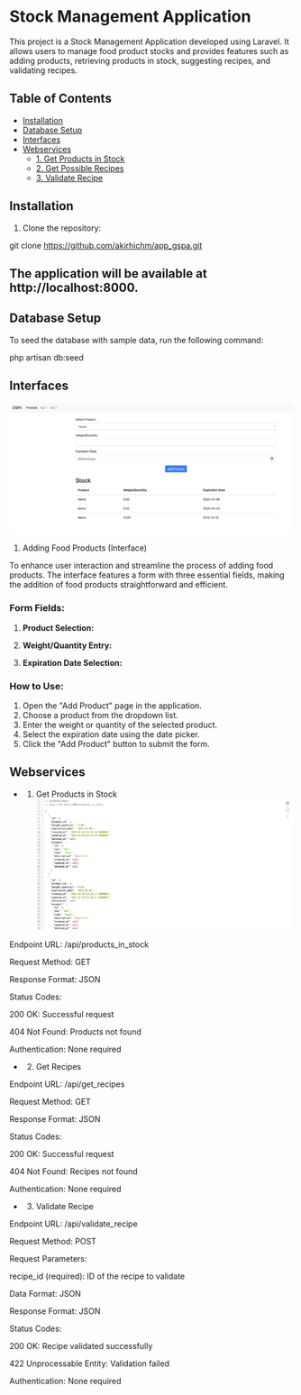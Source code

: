 # Stock Management Application

This project is a Stock Management Application developed using Laravel. It allows users to manage food product stocks and provides features such as adding products, retrieving products in stock, suggesting recipes, and validating recipes.

## Table of Contents

- [Installation](#installation)
- [Database Setup](#database-setup)
- [Interfaces](#Interfaces)
- [Webservices](#webservices)
  - [1. Get Products in Stock](#1-get-products-in-stock)
  - [2. Get Possible Recipes](#2-get-possible-recipes)
  - [3. Validate Recipe](#3-validate-recipe)

## Installation

1. Clone the repository:

git clone https://github.com/akirhichm/app_gspa.git

## The application will be available at http://localhost:8000.

## Database Setup
To seed the database with sample data, run the following command:

php artisan db:seed

## Interfaces
![Screenshot](/screenshots/add_product.png)

1. Adding Food Products (Interface)

To enhance user interaction and streamline the process of adding food products. 
The interface features a form with three essential fields, making the addition of food products straightforward and efficient.

### Form Fields:

1. **Product Selection:**

2. **Weight/Quantity Entry:**

3. **Expiration Date Selection:**
 
### How to Use:

1. Open the "Add Product" page in the application.
2. Choose a product from the dropdown list.
3. Enter the weight or quantity of the selected product.
4. Select the expiration date using the date picker.
5. Click the "Add Product" button to submit the form.



## Webservices
- 1. Get Products in Stock
![Screenshot](/screenshots/get_products.png)

Endpoint URL: /api/products_in_stock

Request Method: GET

Response Format: JSON

Status Codes:

200 OK: Successful request

404 Not Found: Products not found

Authentication: None required

- 2. Get Recipes

Endpoint URL: /api/get_recipes

Request Method: GET

Response Format: JSON

Status Codes:

200 OK: Successful request

404 Not Found: Recipes not found

Authentication: None required

- 3. Validate Recipe

Endpoint URL: /api/validate_recipe

Request Method: POST

Request Parameters:

recipe_id (required): ID of the recipe to validate

Data Format: JSON

Response Format: JSON

Status Codes:

200 OK: Recipe validated successfully

422 Unprocessable Entity: Validation failed

Authentication: None required

